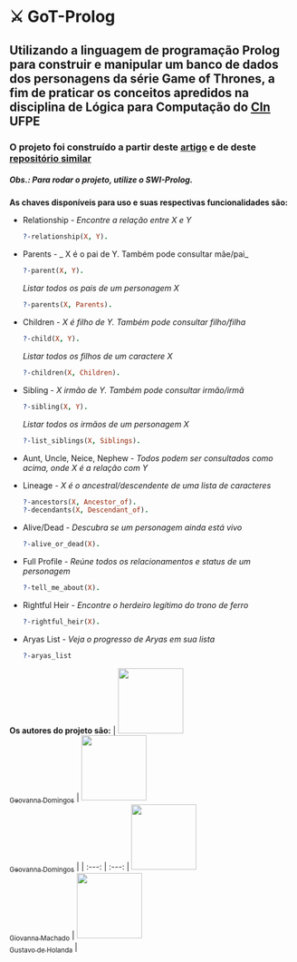 # :crossed_swords: GoT-Prolog
## Utilizando a linguagem de programação Prolog para construir e manipular um banco de dados dos personagens da série Game of Thrones, a fim de praticar os conceitos apredidos na disciplina de Lógica para Computação do [CIn](https://portal.cin.ufpe.br/) UFPE

### O projeto foi construído a partir deste [artigo](https://medium.freecodecamp.org/how-to-learn-prolog-by-watching-game-of-thrones-4852ea960017) e de deste [repositório similar](https://github.com/rachelwiles/GoT-Check)


##### Obs.: Para rodar o projeto, utilize o SWI-Prolog. 


**As chaves disponíveis para uso e suas respectivas funcionalidades são:**
* Relationship - _Encontre a relação entre X e Y_
  ```prolog
  ?-relationship(X, Y).
  ```
* Parents - _
X é o pai de Y. Também pode consultar mãe/pai_
  ```prolog
  ?-parent(X, Y). 
  ```
  _Listar todos os pais de um personagem X_
  ```prolog
  ?-parents(X, Parents).
  ```
* Children - _X é filho de Y. Também pode consultar filho/filha_
  ```prolog
  ?-child(X, Y).
  ```
  _Listar todos os filhos de um caractere X_
  ```prolog
  ?-children(X, Children).
  ```
* Sibling - _X irmão de Y. Também pode consultar irmão/irmã_
  ```prolog
  ?-sibling(X, Y).
  ```
  _Listar todos os irmãos de um personagem X_
  ```prolog
  ?-list_siblings(X, Siblings).
  ```
* Aunt, Uncle, Neice, Nephew - _Todos podem ser consultados como acima, onde X é a relação com Y_

* Lineage - _X é o ancestral/descendente de uma lista de caracteres_
  ```prolog
  ?-ancestors(X, Ancestor_of).
  ?-decendants(X, Descendant_of).
  ```
* Alive/Dead - _Descubra se um personagem ainda está vivo_
  ```prolog
  ?-alive_or_dead(X).
  ```
* Full Profile - _Reúne todos os relacionamentos e status de um personagem_
  ```prolog
  ?-tell_me_about(X).
  ```
* Rightful Heir - _Encontre o herdeiro legítimo do trono de ferro_
  ```prolog
  ?-rightful_heir(X).
  ```
* Aryas List - _Veja o progresso de Aryas em sua lista_
  ```prolog
  ?-aryas_list
  ```
  
**Os autores do projeto são:**
| [<img src="https://avatars.githubusercontent.com/u/53124770?v=4" width=115><br><sub>Geovanna Domingos</sub>](https://github.com/geovannaadomingos) |  [<img src="https://avatars.githubusercontent.com/u/53124770?v=4" width=115><br><sub>Geovanna Domingos</sub>](https://github.com/geovannaadomingos) |
| :---: | :---:
| [<img src="https://avatars.githubusercontent.com/u/86128256?v=4" width=115><br><sub>Giovanna Machado</sub>](https://github.com/giovannamachado) | [<img src="https://avatars.githubusercontent.com/u/104395661?v=4" width=115><br><sub>Gustavo de Holanda</sub>](https://github.com/gustavo-ghcs) |
